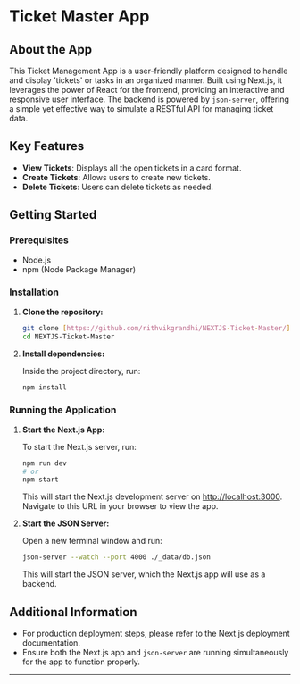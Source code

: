 # Ticket Master App

## About the App

This Ticket Management App is a user-friendly platform designed to handle and display 'tickets' or tasks in an organized manner. Built using Next.js, it leverages the power of React for the frontend, providing an interactive and responsive user interface. The backend is powered by `json-server`, offering a simple yet effective way to simulate a RESTful API for managing ticket data.

## Key Features

- **View Tickets**: Displays all the open tickets in a card format.
- **Create Tickets**: Allows users to create new tickets.
- **Delete Tickets**: Users can delete tickets as needed.

## Getting Started

### Prerequisites

- Node.js
- npm (Node Package Manager)

### Installation

1. **Clone the repository:**

   ```bash
   git clone [https://github.com/rithvikgrandhi/NEXTJS-Ticket-Master/]
   cd NEXTJS-Ticket-Master
   ```

2. **Install dependencies:**

   Inside the project directory, run:

   ```bash
   npm install
   ```

### Running the Application

1. **Start the Next.js App:**

   To start the Next.js server, run:

   ```bash
   npm run dev
   # or
   npm start
   ```

   This will start the Next.js development server on [http://localhost:3000](http://localhost:3000). Navigate to this URL in your browser to view the app.

2. **Start the JSON Server:**

   Open a new terminal window and run:

   ```bash
   json-server --watch --port 4000 ./_data/db.json
   ```

   This will start the JSON server, which the Next.js app will use as a backend.

## Additional Information

- For production deployment steps, please refer to the Next.js deployment documentation.
- Ensure both the Next.js app and `json-server` are running simultaneously for the app to function properly.

---
